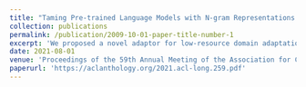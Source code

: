 ```yaml
---
title: "Taming Pre-trained Language Models with N-gram Representations for Low-Resource Domain Adaptation"
collection: publications
permalink: /publication/2009-10-01-paper-title-number-1
excerpt: 'We proposed a novel adaptor for low-resource domain adaptation in pre-trained language models.'
date: 2021-08-01
venue: 'Proceedings of the 59th Annual Meeting of the Association for Computational Linguistics and the 11th International Joint Conference on Natural Language Processing (Volume 1: Long Papers)'
paperurl: 'https://aclanthology.org/2021.acl-long.259.pdf'
---
```

